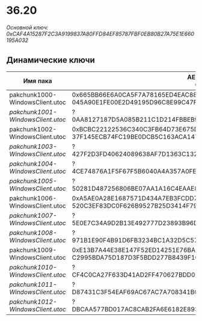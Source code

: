 # 36.20

###### Основной ключ: 0xCAF4A15287F2C3A9199837A80FFD84EF85787FBF0EB80B27A75E1E660195A032

## Динамические ключи

| Имя пака                          | AES Ключ</br>GUID                                                                                       | HiRes Текстуры |
|-----------------------------------|---------------------------------------------------------------------------------------------------------|----------------|
|  pakchunk1000-WindowsClient.utoc  | 0x665BB66E6A0CA5F7A78165ED4EAC88168951CCC1182CB2206A721001937C937B</br>045A90E1FE00E2D49195D96C8E99C47F | ✔️             |
| *pakchunk1001-WindowsClient.utoc* | ?</br>0AA8127187D5A085B211C1D214FBBEB9 | ✔️             |
|  pakchunk1002-WindowsClient.utoc  | 0xBCBC22122536C340C3FB64D73E675D1A1D29B847151A1AE5CF79A9BA3A0F49D5</br>37F145ECB74FC19BE0DCB5C163ACA147 | ❌             |
| *pakchunk1003-WindowsClient.utoc* | ?</br>427F2D3FD40624089638AF7D1363C132 | ✔️             |
| *pakchunk1004-WindowsClient.utoc* | ?</br>4CE74876A1F5F67F5B6040A4A357A0FE | ✔️             |
| *pakchunk1005-WindowsClient.utoc* | ?</br>50281D487256806BE07AA1A16C4EAAE8 | ✔️             |
|  pakchunk1006-WindowsClient.utoc  | 0xA5AE0A28E1687571D434A7EB3FCDD7991603A71E99CBE28E38CF6E87B5849E81</br>520C3EF83DC0F626B9527B25D3414F79 | ❌             |
| *pakchunk1007-WindowsClient.utoc* | ?</br>5E0E7C34A9D2B13E492777D23893B96D | ✔️             |
| *pakchunk1008-WindowsClient.utoc* | ?</br>971B1E90F4B91D6FB3234BC1A32D5C57 | ❌             |
|  pakchunk1009-WindowsClient.utoc  | 0xE13B7A44E38E147F52ED14251E76BA2BAC83403812FF485F471BA3893988B387</br>C2995BDA75D187D3F5BDD277B8439F1C | ✔️             |
| *pakchunk1010-WindowsClient.utoc* | ?</br>CF4C0CA27F633D41AD2FF470627BDD0F | ❌             |
| *pakchunk1011-WindowsClient.utoc* | ?</br>D87431C3F54EAF69AC67AC7A708341BC | ✔️             |
| *pakchunk1012-WindowsClient.utoc* | ?</br>DBCAA577BD017AC8CAB2FA6E6182E893 | ✔️             |
